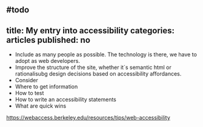 #todo
---
title: My entry into accessibility
categories: articles
published: no
---
- Include as many people as possible. The technology is there, we have to adopt as web developers.
- Improve the structure of the site, whether it´s semantic html or rationalisubg design decisions based on accessibility affordances.
- Consider 
- Where to get information
- How to test
- How to write an accessibility statements
- What are quick wins

https://webaccess.berkeley.edu/resources/tips/web-accessibility